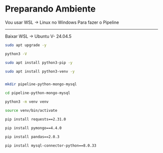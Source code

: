 
# Preparando Ambiente

Vou usar WSL -> Linux no Windows 
Para fazer o Pipeline

---

Baixar WSL -> Ubuntu V- 24.04.5 



```bash
sudo apt upgrade -y

python3 -V

sudo apt install python3-pip -y

sudo apt install python3-venv -y

```

```bash

mkdir pipeline-python-mongo-mysql

cd pipeline-python-mongo-mysql

python3 -m venv venv

source venv/bin/activate
```

```bash
pip install requests==2.31.0

pip install pymongo==4.4.0

pip install pandas==2.0.3

pip install mysql-connector-python==8.0.33

```












